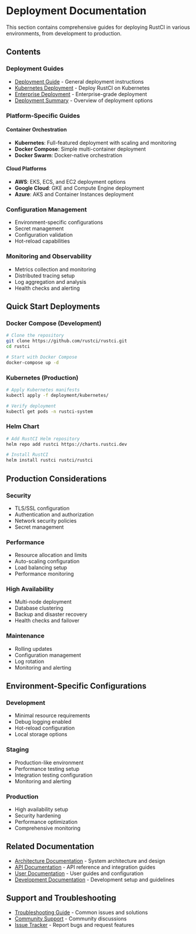 # Deployment Documentation

This section contains comprehensive guides for deploying RustCI in various environments, from development to production.

## Contents

### Deployment Guides
- [Deployment Guide](guide.md) - General deployment instructions
- [Kubernetes Deployment](kubernetes.md) - Deploy RustCI on Kubernetes
- [Enterprise Deployment](enterprise-deployment.md) - Enterprise-grade deployment
- [Deployment Summary](deployment-summary.md) - Overview of deployment options

### Platform-Specific Guides

#### Container Orchestration
- **Kubernetes**: Full-featured deployment with scaling and monitoring
- **Docker Compose**: Simple multi-container deployment
- **Docker Swarm**: Docker-native orchestration

#### Cloud Platforms
- **AWS**: EKS, ECS, and EC2 deployment options
- **Google Cloud**: GKE and Compute Engine deployment
- **Azure**: AKS and Container Instances deployment

### Configuration Management
- Environment-specific configurations
- Secret management
- Configuration validation
- Hot-reload capabilities

### Monitoring and Observability
- Metrics collection and monitoring
- Distributed tracing setup
- Log aggregation and analysis
- Health checks and alerting

## Quick Start Deployments

### Docker Compose (Development)
```bash
# Clone the repository
git clone https://github.com/rustci/rustci.git
cd rustci

# Start with Docker Compose
docker-compose up -d
```

### Kubernetes (Production)
```bash
# Apply Kubernetes manifests
kubectl apply -f deployment/kubernetes/

# Verify deployment
kubectl get pods -n rustci-system
```

### Helm Chart
```bash
# Add RustCI Helm repository
helm repo add rustci https://charts.rustci.dev

# Install RustCI
helm install rustci rustci/rustci
```

## Production Considerations

### Security
- TLS/SSL configuration
- Authentication and authorization
- Network security policies
- Secret management

### Performance
- Resource allocation and limits
- Auto-scaling configuration
- Load balancing setup
- Performance monitoring

### High Availability
- Multi-node deployment
- Database clustering
- Backup and disaster recovery
- Health checks and failover

### Maintenance
- Rolling updates
- Configuration management
- Log rotation
- Monitoring and alerting

## Environment-Specific Configurations

### Development
- Minimal resource requirements
- Debug logging enabled
- Hot-reload configuration
- Local storage options

### Staging
- Production-like environment
- Performance testing setup
- Integration testing configuration
- Monitoring and alerting

### Production
- High availability setup
- Security hardening
- Performance optimization
- Comprehensive monitoring

## Related Documentation

- [Architecture Documentation](../architecture/README.md) - System architecture and design
- [API Documentation](../api/README.md) - API reference and integration guides
- [User Documentation](../user/README.md) - User guides and configuration
- [Development Documentation](../development/README.md) - Development setup and guidelines

## Support and Troubleshooting

- [Troubleshooting Guide](../user/troubleshooting.md) - Common issues and solutions
- [Community Support](https://github.com/rustci/rustci/discussions) - Community discussions
- [Issue Tracker](https://github.com/rustci/rustci/issues) - Report bugs and request features